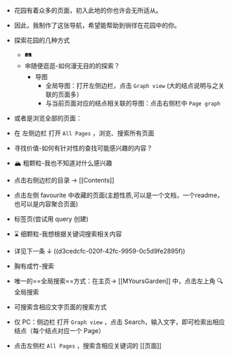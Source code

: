 - 花园有着众多的页面，初入此地的你也许会无所适从。
- 因此，我制作了这张导航，希望能帮助到徜徉在花园中的你。
- > 
  
  探索花园的几种方式
	- 🛤️
	- 🕸️随便逛逛-如何漫无目的的探索？
		- 导图
			- 全局导图：打开左侧边栏，点击  `Graph view`  (大的结点说明与之关联的页面多）
			- 与当前页面对应的结点相关联的导图：点击右侧栏中  `Page graph`
- 或者是浏览全部的页面：
- 在 左侧边栏 打开  `All Pages` ，浏览、搜索所有页面
- 寻找价值-如何有针对性的查找可能感兴趣的内容？
- 🏔️ 粗颗粒-我也不知道对什么感兴趣
- 点击右侧边栏的目录 →  [[Contents]]
- 点击左侧 favourite 中收藏的页面(主题性质,可以是一个文档，一个readme，也可以是内容聚合页面)
- 标签页(尝试用 query 创建)
- ⌛ 细颗粒-我想根据关键词搜索相关内容
- 详见下一条 ↓ ((d3cedcfc-020f-42fc-9959-0c5d9fe2895f))
- 胸有成竹-搜索
- 唯一的==全局搜索==方式：在主页→ [[MYoursGarden]] 中，点击左上角 🔍 全局搜索
- 可搜索含相应文字页面的搜索方式
- 仅 PC：侧边栏 打开  `Graph view`  ，点击 Search，输入文字，即可检索出相应结点（每个结点对应一个 Page）
- 点击左侧栏  `All Pages`  ，搜索含相应关键词的 [[页面]]